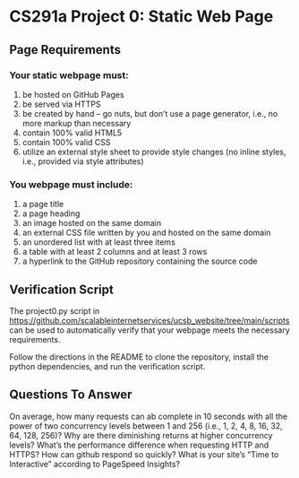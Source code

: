 # CS291a Project 0: Static Web Page

## Page Requirements
### Your static webpage must:
1. be hosted on GitHub Pages
2. be served via HTTPS
3. be created by hand – go nuts, but don’t use a page generator, i.e., no more markup than necessary
4. contain 100% valid HTML5
5. contain 100% valid CSS
6. utilize an external style sheet to provide style changes (no inline styles, i.e., provided via style attributes)

### You webpage must include:
1. a page title
2. a page heading
3. an image hosted on the same domain
4. an external CSS file written by you and hosted on the same domain
5. an unordered list with at least three items
6. a table with at least 2 columns and at least 3 rows
7. a hyperlink to the GitHub repository containing the source code

## Verification Script
The project0.py script in https://github.com/scalableinternetservices/ucsb_website/tree/main/scripts can be used to automatically verify that your webpage meets the necessary requirements.

Follow the directions in the README to clone the repository, install the python dependencies, and run the verification script.

## Questions To Answer
On average, how many requests can ab complete in 10 seconds with all the power of two concurrency levels between 1 and 256 (i.e., 1, 2, 4, 8, 16, 32, 64, 128, 256)?
Why are there diminishing returns at higher concurrency levels?
What’s the performance difference when requesting HTTP and HTTPS?
How can github respond so quickly?
What is your site’s “Time to Interactive” according to PageSpeed Insights?
